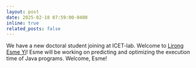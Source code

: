 ```yaml
---
layout: post
date: 2025-02-18 07:59:00-0400
inline: true
related_posts: false
---
```


We have a new doctoral student joining at ICET-lab. Welcome to [Lirong Esme Yi](/people/#yi)! Esme will be working on predicting and optimizing the execution time of Java programs. Welcome, Esme!